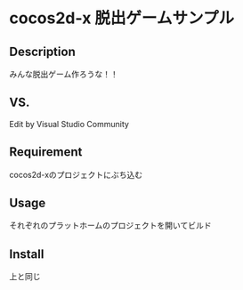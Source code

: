 cocos2d-x 脱出ゲームサンプル
====


## Description

みんな脱出ゲーム作ろうな！！

## VS. 

Edit by Visual Studio Community

## Requirement

cocos2d-xのプロジェクトにぶち込む

## Usage

それぞれのプラットホームのプロジェクトを開いてビルド

## Install

上と同じ
